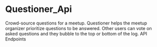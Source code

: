 # Questioner_Api
Crowd-source questions for a meetup. Questioner helps the meetup organizer prioritize questions to be answered. Other users can vote on asked questions and they bubble to the top or bottom of the log.
API Endpoints